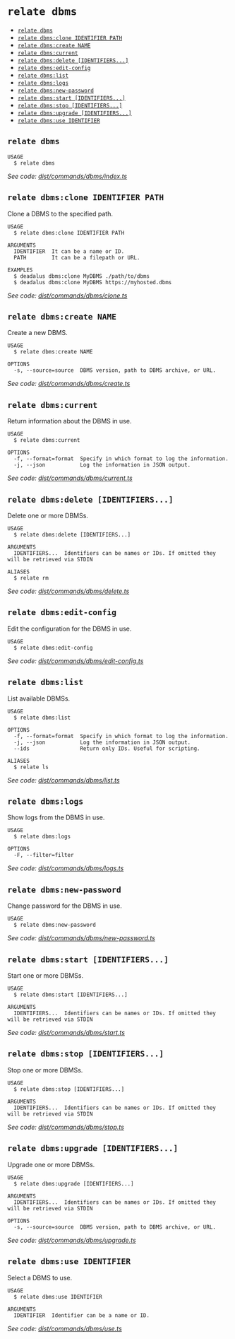 `relate dbms`
===============



* [`relate dbms`](#relate-dbms)
* [`relate dbms:clone IDENTIFIER PATH`](#relate-dbmsclone-identifier-path)
* [`relate dbms:create NAME`](#relate-dbmscreate-name)
* [`relate dbms:current`](#relate-dbmscurrent)
* [`relate dbms:delete [IDENTIFIERS...]`](#relate-dbmsdelete-identifiers)
* [`relate dbms:edit-config`](#relate-dbmsedit-config)
* [`relate dbms:list`](#relate-dbmslist)
* [`relate dbms:logs`](#relate-dbmslogs)
* [`relate dbms:new-password`](#relate-dbmsnew-password)
* [`relate dbms:start [IDENTIFIERS...]`](#relate-dbmsstart-identifiers)
* [`relate dbms:stop [IDENTIFIERS...]`](#relate-dbmsstop-identifiers)
* [`relate dbms:upgrade [IDENTIFIERS...]`](#relate-dbmsupgrade-identifiers)
* [`relate dbms:use IDENTIFIER`](#relate-dbmsuse-identifier)

## `relate dbms`

```
USAGE
  $ relate dbms
```

_See code: [dist/commands/dbms/index.ts](dist/commands/dbms/index.ts)_

## `relate dbms:clone IDENTIFIER PATH`

Clone a DBMS to the specified path.

```
USAGE
  $ relate dbms:clone IDENTIFIER PATH

ARGUMENTS
  IDENTIFIER  It can be a name or ID.
  PATH        It can be a filepath or URL.

EXAMPLES
  $ deadalus dbms:clone MyDBMS ./path/to/dbms
  $ deadalus dbms:clone MyDBMS https://myhosted.dbms
```

_See code: [dist/commands/dbms/clone.ts](dist/commands/dbms/clone.ts)_

## `relate dbms:create NAME`

Create a new DBMS.

```
USAGE
  $ relate dbms:create NAME

OPTIONS
  -s, --source=source  DBMS version, path to DBMS archive, or URL.
```

_See code: [dist/commands/dbms/create.ts](dist/commands/dbms/create.ts)_

## `relate dbms:current`

Return information about the DBMS in use.

```
USAGE
  $ relate dbms:current

OPTIONS
  -f, --format=format  Specify in which format to log the information.
  -j, --json           Log the information in JSON output.
```

_See code: [dist/commands/dbms/current.ts](dist/commands/dbms/current.ts)_

## `relate dbms:delete [IDENTIFIERS...]`

Delete one or more DBMSs.

```
USAGE
  $ relate dbms:delete [IDENTIFIERS...]

ARGUMENTS
  IDENTIFIERS...  Identifiers can be names or IDs. If omitted they will be retrieved via STDIN

ALIASES
  $ relate rm
```

_See code: [dist/commands/dbms/delete.ts](dist/commands/dbms/delete.ts)_

## `relate dbms:edit-config`

Edit the configuration for the DBMS in use.

```
USAGE
  $ relate dbms:edit-config
```

_See code: [dist/commands/dbms/edit-config.ts](dist/commands/dbms/edit-config.ts)_

## `relate dbms:list`

List available DBMSs.

```
USAGE
  $ relate dbms:list

OPTIONS
  -f, --format=format  Specify in which format to log the information.
  -j, --json           Log the information in JSON output.
  --ids                Return only IDs. Useful for scripting.

ALIASES
  $ relate ls
```

_See code: [dist/commands/dbms/list.ts](dist/commands/dbms/list.ts)_

## `relate dbms:logs`

Show logs from the DBMS in use.

```
USAGE
  $ relate dbms:logs

OPTIONS
  -F, --filter=filter
```

_See code: [dist/commands/dbms/logs.ts](dist/commands/dbms/logs.ts)_

## `relate dbms:new-password`

Change password for the DBMS in use.

```
USAGE
  $ relate dbms:new-password
```

_See code: [dist/commands/dbms/new-password.ts](dist/commands/dbms/new-password.ts)_

## `relate dbms:start [IDENTIFIERS...]`

Start one or more DBMSs.

```
USAGE
  $ relate dbms:start [IDENTIFIERS...]

ARGUMENTS
  IDENTIFIERS...  Identifiers can be names or IDs. If omitted they will be retrieved via STDIN
```

_See code: [dist/commands/dbms/start.ts](dist/commands/dbms/start.ts)_

## `relate dbms:stop [IDENTIFIERS...]`

Stop one or more DBMSs.

```
USAGE
  $ relate dbms:stop [IDENTIFIERS...]

ARGUMENTS
  IDENTIFIERS...  Identifiers can be names or IDs. If omitted they will be retrieved via STDIN
```

_See code: [dist/commands/dbms/stop.ts](dist/commands/dbms/stop.ts)_

## `relate dbms:upgrade [IDENTIFIERS...]`

Upgrade one or more DBMSs.

```
USAGE
  $ relate dbms:upgrade [IDENTIFIERS...]

ARGUMENTS
  IDENTIFIERS...  Identifiers can be names or IDs. If omitted they will be retrieved via STDIN

OPTIONS
  -s, --source=source  DBMS version, path to DBMS archive, or URL.
```

_See code: [dist/commands/dbms/upgrade.ts](dist/commands/dbms/upgrade.ts)_

## `relate dbms:use IDENTIFIER`

Select a DBMS to use.

```
USAGE
  $ relate dbms:use IDENTIFIER

ARGUMENTS
  IDENTIFIER  Identifier can be a name or ID.
```

_See code: [dist/commands/dbms/use.ts](dist/commands/dbms/use.ts)_
